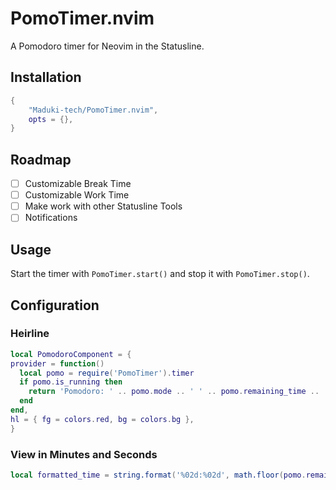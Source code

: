 # PomoTimer.nvim

A Pomodoro timer for Neovim in the Statusline.

## Installation

```lua
{
    "Maduki-tech/PomoTimer.nvim",
    opts = {},
}
```

## Roadmap

- [ ] Customizable Break Time
- [ ] Customizable Work Time
- [ ] Make work with other Statusline Tools
- [ ] Notifications

## Usage

Start the timer with `PomoTimer.start()` and stop it with `PomoTimer.stop()`.

## Configuration

### Heirline

```lua
local PomodoroComponent = {
provider = function()
  local pomo = require('PomoTimer').timer
  if pomo.is_running then
    return 'Pomodoro: ' .. pomo.mode .. ' ' .. pomo.remaining_time .. 's'
  end
end,
hl = { fg = colors.red, bg = colors.bg },
}
```

### View in Minutes and Seconds

```lua
local formatted_time = string.format('%02d:%02d', math.floor(pomo.remaining_time / 60), pomo.remaining_time % 60)
```
